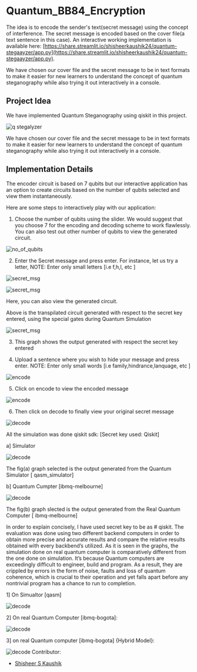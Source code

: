# Quantum_BB84_Encryption

The idea is to encode the sender's text(secret message) using the concept of interference. The secret message is encoded based on the cover file(a text sentence in this case). An interactive working implementation is available here: [https://share.streamlit.io/shisheerkaushik24/quantum-stegaayzer/app.py](https://share.streamlit.io/shisheerkaushik24/quantum-stegaayzer/app.py). 

We have chosen our cover file and the secret message to be in text formats to make it easier for new learners to understand the concept of quantum steganography while also trying it out interactively in a console. 

## Project Idea

We have implemented Quantum Steganography using qiskit in this project.   

![q stegalyzer](Data/dat0.png)

We have chosen our cover file and the secret message to be in text formats to make it easier for new learners to understand the concept of quantum steganography while also trying it out interactively in a console. 

## Implementation Details

The encoder circuit is based on 7 qubits but our interactive application has an option to create circuits based on the number of qubits selected and view them instantaneously.  

Here are some steps to interactively play with our application:

1. Choose the number of qubits using the slider. We would suggest that you choose 7 for the encoding and decoding scheme to work flawlessly. You can also test out other number of qubits to view the generated circuit.  

![no_of_qubits](Data/img2.png)

2. Enter the Secret message and press enter. For instance, let us try a letter, NOTE: Enter only small letters [i.e f,h,l, etc ]

![secret_msg](Data/dat1.PNG)

![secret_msg](Data/dat2.PNG)

Here, you can also view the generated circuit.

Above is the transpilated circuit generated with respect to the secret key entered, using the special gates during Quantum Simulation  

![secret_msg](Data/dat3.PNG)

3. This graph shows the output generated with respect the secret key entered

4. Upload a sentence where you wish to hide your message and press enter. NOTE: Enter only small words [i.e family,hindrance,lanquage, etc ]

![encode](Data/dat4.PNG)

5. Click on encode to view the encoded message

![encode](Data/dat5.PNG)

6. Then click on decode to finally view your original secret message

![decode](Data/dat6.PNG)

All the simulation was done qiskit sdk: [Secret key used: Qiskit]

a] Simulator

![decode](Data/img7.PNG)

The fig(a) graph selected is the output generated from the Quantum Simulator [ qasm_simulator]

b] Quantum Cumpter [ibmq-melbourne]

![decode](Data/img6.PNG)

The fig(b) graph slected is the output generated from the Real Quantum Computer [ ibmq-melbourne]

In order to explain concisely, I have used secret key to be as # qiskit. The evaluation was done using two different backend computers in order to obtain more precise and accurate results and compare the relative results obtained with every backbend’s utilized. As it is seen in the graphs, the simulation done on real quantum computer is comparatively different from the one done on simulation. It’s because Quantum computers are exceedingly difficult to engineer, build and program. As a result, they are crippled by errors in the form of noise, faults and loss of quantum coherence, which is crucial to their operation and yet falls apart before any nontrivial program has a chance to run to completion. 

1] On Simualtor [qasm]

![decode](Data/img8.png)

2] On real Quantum Computer [ibmq-bogota]:

![decode](Data/img9.png)

3] on real Quantum computer [ibmq-bogota] {Hybrid Model}:

![decode](Data/img10.png)
Contributor:

- [Shisheer S Kaushik](https://www.linkedin.com/in/shisheerkaushik24/)

